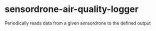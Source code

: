 # sensordrone-air-quality-logger
Periodically reads data from a given sensordrone to the defined output
